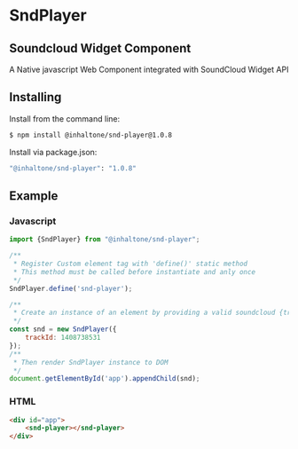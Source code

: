 # SndPlayer
## Soundcloud Widget Component

A Native javascript Web Component integrated with SoundCloud Widget API

## Installing
Install from the command line:
```bash
$ npm install @inhaltone/snd-player@1.0.8
```
Install via package.json:
```bash
"@inhaltone/snd-player": "1.0.8"
```
## Example

### Javascript
```js
import {SndPlayer} from "@inhaltone/snd-player";

/** 
 * Register Custom element tag with 'define()' static method
 * This method must be called before instantiate and anly once
 */
SndPlayer.define('snd-player');

/**
 * Create an instance of an element by providing a valid soundcloud {trackId} on the contructor function as parameter
 */
const snd = new SndPlayer({
    trackId: 1408738531
});
/**
 * Then render SndPlayer instance to DOM
 */
document.getElementById('app').appendChild(snd);
```

### HTML
```html
<div id="app">
    <snd-player></snd-player>
</div>
```
